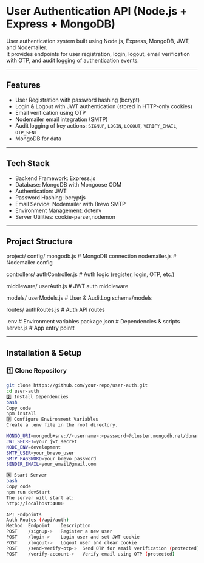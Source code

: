 # User Authentication API (Node.js + Express + MongoDB)

User authentication system built using Node.js, Express, MongoDB, JWT, and Nodemailer.  
It provides endpoints for user registration, login, logout, email verification with OTP, and audit logging of authentication events.

---

## Features
- User Registration with password hashing (bcrypt)
- Login & Logout with JWT authentication (stored in HTTP-only cookies)
- Email verification using OTP
- Nodemailer email integration (SMTP)
- Audit logging of key actions: `SIGNUP`, `LOGIN`, `LOGOUT`, `VERIFY_EMAIL`, `OTP_SENT`
- MongoDB for data 

---

## Tech Stack
- Backend Framework: Express.js
- Database: MongoDB with Mongoose ODM
- Authentication: JWT 
- Password Hashing: bcryptjs
- Email Service: Nodemailer with Brevo SMTP
- Environment Management: dotenv
- Server Utilities: cookie-parser,nodemon

---

## Project Structure
project/
config/
mongodb.js # MongoDB connection
nodemailer.js # Nodemailer config

controllers/
authController.js # Auth logic (register, login, OTP, etc.)

middleware/
userAuth.js # JWT auth middleware

models/
userModels.js # User & AuditLog schema/models

routes/
authRoutes.js # Auth API routes

.env # Environment variables
package.json # Dependencies & scripts
server.js # App entry pointt



---

## Installation & Setup

### 1️⃣ Clone Repository
```bash
git clone https://github.com/your-repo/user-auth.git
cd user-auth
2️⃣ Install Dependencies
bash
Copy code
npm install
3️⃣ Configure Environment Variables
Create a .env file in the root directory.

MONGO_URI=mongodb+srv://<username>:<password>@cluster.mongodb.net/dbname
JWT_SECRET=your_jwt_secret
NODE_ENV=development
SMTP_USER=your_brevo_user
SMTP_PASSWORD=your_brevo_password
SENDER_EMAIL=your_email@gmail.com

4️⃣ Start Server
bash
Copy code
npm run devStart
The server will start at:
http://localhost:4000

API Endpoints
Auth Routes (/api/auth)
Method	Endpoint	Description
POST	/signup->	Register a new user
POST	/login->	Login user and set JWT cookie
POST	/logout->	Logout user and clear cookie
POST	/send-verify-otp->	Send OTP for email verification (protected)
POST	/verify-account->	Verify email using OTP (protected)

